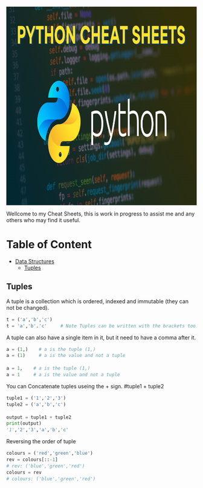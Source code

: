 <p align="center">
  <img src="img/Python-Cheat-Sheets.png" width="900" height="526" align="center" title="Pythion cheatsheet">
  
</p>

Wellcome to my Cheat Sheets, this is work in progress to assist me and any others who may find it useful.

# Table of Content
- [Data Structures](#data-structures)
  - [Tuples](#tuples)

















## Tuples

A tuple is a collection which is ordered, indexed and immutable (they can not be changed).

```python
t = ('a','b','c')
t = 'a','b'.'c'     # Note Tuples can be written with the brackets too.
```
A tuple can also have a single item in it, but it need to have a comma after it.

```python
a = (1,)    # a is the tuple (1,)
a = (1)     # a is the value and not a tuple

a = 1,    # a is the tuple (1,)
a = 1     # a is the value and not a tuple
```

You can Concatenate tuples useing the + sign. #tuple1 + tuple2

```python
tuple1 = ('1','2','3')
tuple2 = ('a','b','c')

output = tuple1 + tuple2
print(output)
'1','2','3','a','b','c'
```
Reversing the order of tuple

```python
colours = ('red','green','blue')
rev = colours[::-1]
# rev: ('blue','green','red')
colours = rev
# colours: ('blue','green','red')
```


